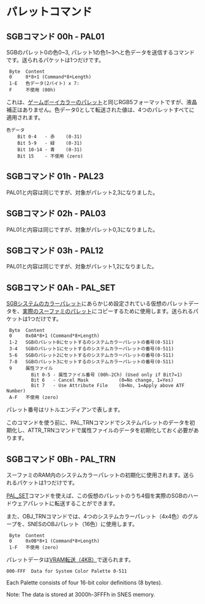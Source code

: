 # パレットコマンド

## SGBコマンド 00h - PAL01

SGBのパレット0の色0~3, パレット1の色1~3へと色データを送信するコマンドです。送られるパケットは1つだけです。

```
 Byte  Content
 0     0*8+1 (Command*8+Length)
 1-E   色データ(2バイト) x 7:
 F     不使用 (00h)
```

これは、[ゲームボーイカラーのパレット](../../video/register/palette.md#カラーパレットcgbモードのみ)と同じRGB5フォーマットですが、液晶補正はありません。色データ0として転送された値は、4つのパレットすべてに適用されます。

```
色データ
    Bit 0-4   - 赤    (0-31)
    Bit 5-9   - 緑    (0-31)
    Bit 10-14 - 青    (0-31)
    Bit 15    - 不使用 (zero)
```

## SGBコマンド 01h - PAL23

PAL01と内容は同じですが、対象がパレット2,3になりました。

## SGBコマンド 02h - PAL03

PAL01と内容は同じですが、対象がパレット0,3になりました。

## SGBコマンド 03h - PAL12

PAL01と内容は同じですが、対象がパレット1,2になりました。

## SGBコマンド 0Ah - PAL_SET

[SGBシステムのカラーパレット](../palette.md#-システムカラーパレット)にあらかじめ設定されている仮想のパレットデータを、[実際のスーファミのパレット](../palette.md#-パレットの種類)にコピーするために使用します。送られるパケットは1つだけです。

```
 Byte  Content
 0     0x0A*8+1 (Command*8+Length)
 1-2   SGBのパレット0にセットするのシステムカラーパレットの番号(0-511)
 3-4   SGBのパレット1にセットするのシステムカラーパレットの番号(0-511)
 5-6   SGBのパレット2にセットするのシステムカラーパレットの番号(0-511)
 7-8   SGBのパレット3にセットするのシステムカラーパレットの番号(0-511)
 9     属性ファイル
         Bit 0-5 - 属性ファイル番号 (00h-2Ch) (Used only if Bit7=1)
         Bit 6   - Cancel Mask           (0=No change, 1=Yes)
         Bit 7   - Use Attribute File    (0=No, 1=Apply above ATF Number)
 A-F   不使用 (zero)
```

パレット番号はリトルエンディアンで表します。

このコマンドを使う前に、PAL_TRNコマンドでシステムパレットのデータを初期化し、ATTR_TRNコマンドで属性ファイルのデータを初期化しておく必要があります。

## SGBコマンド 0Bh - PAL_TRN

スーファミのRAM内のシステムカラーパレットの初期化に使用されます。送られるパケットは1つだけです。

[PAL_SET](#sgbコマンド-0ah---pal_set)コマンドを使えば、この仮想のパレットのうち4個を実際のSGBのハードウェアパレットに転送することができます。

また、OBJ_TRNコマンドでは、4つのシステムカラーパレット（4x4色）のグループを、SNESのOBJパレット（16色）に使用します。

```
 Byte  Content
 0     0x0B*8+1 (Command*8+Length)
 1-F   不使用 (zero)
```

パレットデータは[VRAM転送（4KB）](../vram_transfer.md)で送られます。

```
000-FFF  Data for System Color Palette 0-511
```

Each Palette consists of four 16-bit color definitions (8 bytes). 

Note: The data is stored at 3000h-3FFFh in SNES memory.
